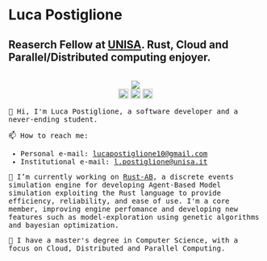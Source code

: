 # Luca Postiglione
## Reaserch Fellow at [UNISA](https://www.unisa.it). Rust, Cloud and Parallel/Distributed computing enjoyer.


<p align="center">
    <br>
    <img align="middle"
        src="https://github-readme-stats.vercel.app/api?username=zioposty&show_icons=true&hide_title=true" />
     <br>
     <a href="mailto:lpostiglone@unisa.it" title="mail me"><img style="height:20px" src="https://img.shields.io/badge/gmail-%23D14836.svg?&style=for-the-badge&logo=gmail&logoColor=white"></a> 
<a  href="https://www.linkedin.com/in/l-posty/" title="linkedin"><img style="height:20px" src="https://img.shields.io/badge/linkedin-%230077B5.svg?&style=for-the-badge&logo=linkedin&logoColor=white"></a> 
<a  href="https://discord.gg/BTt5fUp" title="discorrd"><img style="height:20px" src="https://img.shields.io/badge/discord-%237289DA.svg?&style=for-the-badge&logo=discord&logoColor=white"></a> 
</p>
<samp>

👋 Hi, I'm Luca Postiglione, a software developer and a never-ending student.

📫 How to reach me:
- Personal e-mail:        <lucapostiglione10@gmail.com>
- Institutional e-mail:   <l.postiglione@unisa.it>

🔭 I’m currently working on [Rust-AB](https://github.com/rust-ab), a discrete events simulation engine for developing Agent-Based Model simulation exploiting the Rust language to provide efficiency, reliability, and ease of use. I'm a core member, improving engine perfomance and developing new features such as model-exploration using genetic algorithms and bayesian optimization. 

📖 I have a master's degree in Computer Science, with a focus on Cloud, Distributed and Parallel Computing.
</samp>

<!--
**zioposty/zioposty** is a ✨ _special_ ✨ repository because its `README.md` (this file) appears on your GitHub profile.

Here are some ideas to get you started:

- 🌱 I’m currently learning ...
- 👯 I’m looking to collaborate on ...
- 🤔 I’m looking for help with ...
- 💬 Ask me about ...
- 😄 Pronouns: ...
-->
